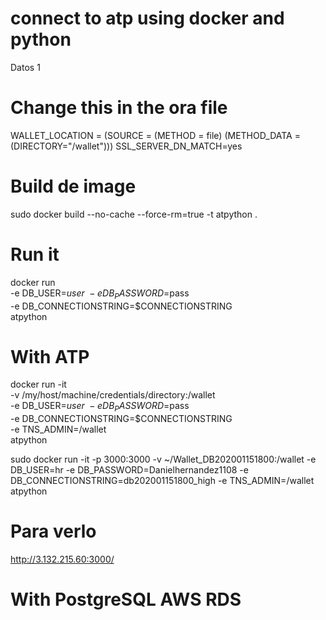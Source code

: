# connect to atp using docker and python
Datos 1 

# Change this in the ora file
WALLET_LOCATION = (SOURCE = (METHOD = file) (METHOD_DATA = (DIRECTORY="/wallet")))
SSL_SERVER_DN_MATCH=yes

# Build de image 
sudo docker build --no-cache --force-rm=true -t atpython .

# Run it 

docker run \
-e DB_USER=$user \
-e DB_PASSWORD=$pass \
-e DB_CONNECTIONSTRING=$CONNECTIONSTRING \
atpython

# With ATP 

docker run -it \
-v /my/host/machine/credentials/directory:/wallet \
-e DB_USER=$user \
-e DB_PASSWORD=$pass \
-e DB_CONNECTIONSTRING=$CONNECTIONSTRING \
-e TNS_ADMIN=/wallet \
atpython

sudo docker run -it -p 3000:3000 -v ~/Wallet_DB202001151800:/wallet -e DB_USER=hr -e DB_PASSWORD=Danielhernandez1108 -e DB_CONNECTIONSTRING=db202001151800_high -e TNS_ADMIN=/wallet atpython

# Para verlo
http://3.132.215.60:3000/

# With PostgreSQL AWS RDS